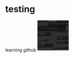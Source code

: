# testing
learning github
<img src="https://github.com/ssrajputtheboss/testing/blob/main/IMG_20210220_122626.jpg" width="100" height="100" ></img>
